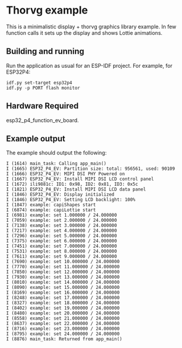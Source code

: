 # Thorvg example

This is a minimalistic display + thorvg graphics library example.
In few function calls it sets up the display and shows Lottie animations.

## Building and running

Run the application as usual for an ESP-IDF project. For example, for ESP32P4:
```
idf.py set-target esp32p4
idf.py -p PORT flash monitor
```

## Hardware Required

esp32_p4_function_ev_board.


## Example output

The example should output the following:

```
I (1614) main_task: Calling app_main()
I (1665) ESP32_P4_EV: Partition size: total: 956561, used: 90109
I (1666) ESP32_P4_EV: MIPI DSI PHY Powered on
I (1667) ESP32_P4_EV: Install MIPI DSI LCD control panel
I (1672) ili9881c: ID1: 0x98, ID2: 0x81, ID3: 0x5c
I (1821) ESP32_P4_EV: Install MIPI DSI LCD data panel
I (1846) ESP32_P4_EV: Display initialized
I (1846) ESP32_P4_EV: Setting LCD backlight: 100%
I (1847) example: capiShapes start
I (6874) example: capiLottie start
I (6981) example: set 1.000000 / 24.000000
I (7059) example: set 2.000000 / 24.000000
I (7138) example: set 3.000000 / 24.000000
I (7217) example: set 4.000000 / 24.000000
I (7296) example: set 5.000000 / 24.000000
I (7375) example: set 6.000000 / 24.000000
I (7451) example: set 7.000000 / 24.000000
I (7531) example: set 8.000000 / 24.000000
I (7611) example: set 9.000000 / 24.000000
I (7690) example: set 10.000000 / 24.000000
I (7770) example: set 11.000000 / 24.000000
I (7850) example: set 12.000000 / 24.000000
I (7930) example: set 13.000000 / 24.000000
I (8010) example: set 14.000000 / 24.000000
I (8090) example: set 15.000000 / 24.000000
I (8169) example: set 16.000000 / 24.000000
I (8248) example: set 17.000000 / 24.000000
I (8327) example: set 18.000000 / 24.000000
I (8402) example: set 19.000000 / 24.000000
I (8480) example: set 20.000000 / 24.000000
I (8558) example: set 21.000000 / 24.000000
I (8637) example: set 22.000000 / 24.000000
I (8716) example: set 23.000000 / 24.000000
I (8795) example: set 24.000000 / 24.000000
I (8876) main_task: Returned from app_main()
```
